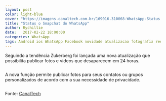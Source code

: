 ```yaml
---
layout: post
color: light-blue
cover: "https://imagens.canaltech.com.br/169016.310068-WhatsApp-Status.png"
title: "Status o Snapchat do WhatsApp"
author: Rychillie
date:   2017-02-22 18:00:00
categories: WhatsApp
tags: Android ios WhatsApp Facebook novidade atualizacao fotografia rede social mensageiro
---
```

Seguindo a tendência Zukerberg foi lançada uma nova atualização que possibilita publicar fotos e videos que desaparecem em 24 horas.

<img src="https://imagens.canaltech.com.br/169016.310068-WhatsApp-Status.png" alt="">

A nova função permite publicar fotos para seus contatos ou grupos personalizados de acordo com a sua necessidade de privacidade.

<img src="https://imagens.canaltech.com.br/169018.310070-WhatsApp-Status.png" alt="">

Fonte: <a href="https://canaltech.com.br/noticia/whatsapp/status-do-whatsapp-com-fotos-que-desaparecem-ja-esta-disponivel-no-brasil-89700/">CanalTech</a>

<script async src="//pagead2.googlesyndication.com/pagead/js/adsbygoogle.js"></script>
<!-- Final_texto_okgnow -->
<ins class="adsbygoogle"
     style="display:block"
     data-ad-client="ca-pub-7837358846130941"
     data-ad-slot="9265933715"
     data-ad-format="auto"></ins>
<script>
(adsbygoogle = window.adsbygoogle || []).push({});
</script>
